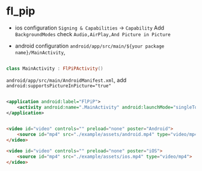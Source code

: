 # fl_pip

- ios configuration
  `Signing & Capabilities` -> `Capability` Add `BackgroundModes` check `Audio,AirPlay,And Picture in Picture`

- android configuration
  `android/app/src/main/${your package name}/MainActivity`,

```kotlin

class MainActivity : FlPiPActivity()

```

`android/app/src/main/AndroidManifest.xml`, add ` android:supportsPictureInPicture="true"`

```xml

<application android:label="FlPiP">
    <activity android:name=".MainActivity" android:launchMode="singleTop" android:supportsPictureInPicture="true" />
</application>
```

```HTML

<video id="video" controls="" preload="none" poster="Android">
    <source id="mp4" src="./example/assets/android.mp4" type="video/mp4">
</video>

<video id="video" controls="" preload="none" poster="iOS">
    <source id="mp4" src="./example/assets/ios.mp4" type="video/mp4">
</video>
```